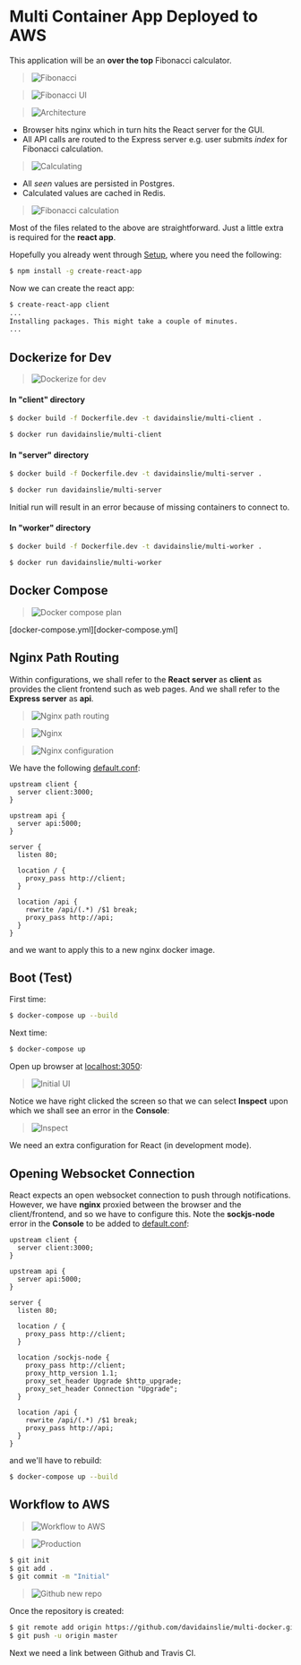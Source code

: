 # Multi Container App Deployed to AWS

This application will be an **over the top** Fibonacci calculator.

> ![Fibonacci](docs/images/fib.png)

> ![Fibonacci UI](docs/images/fib-ui.png)

> ![Architecture](docs/images/architecture.png)

- Browser hits nginx which in turn hits the React server for the GUI.
- All API calls are routed to the Express server e.g. user submits *index* for Fibonacci calculation.

> ![Calculating](docs/images/calculating.png)

- All *seen* values are persisted in Postgres.
- Calculated values are cached in Redis.

> ![Fibonacci calculation](docs/images/calculation.png)

Most of the files related to the above are straightforward. Just a little extra is required for the **react app**.

Hopefully you already went through [Setup](../../../docs/setup.md), where you need the following:

```bash
$ npm install -g create-react-app
```

Now we can create the react app:

```bash
$ create-react-app client
...
Installing packages. This might take a couple of minutes.
...
```

## Dockerize for Dev

> ![Dockerize for dev](docs/images/dockerize-for-dev.png)

#### In "client" directory

```bash
$ docker build -f Dockerfile.dev -t davidainslie/multi-client .

$ docker run davidainslie/multi-client
```

#### In "server" directory

```bash
$ docker build -f Dockerfile.dev -t davidainslie/multi-server .

$ docker run davidainslie/multi-server
```

Initial run will result in an error because of missing containers to connect to.

#### In "worker" directory

```bash
$ docker build -f Dockerfile.dev -t davidainslie/multi-worker .

$ docker run davidainslie/multi-worker
```

## Docker Compose

> ![Docker compose plan](docs/images/docker-compose-plan.png)

[docker-compose.yml][docker-compose.yml]

## Nginx Path Routing

Within configurations, we shall refer to the **React server** as **client** as provides the client frontend such as web pages. And we shall refer to the **Express server** as **api**.

> ![Nginx path routing](docs/images/nginx-path-routing.png)

> ![Nginx](docs/images/nginx.png)

> ![Nginx configuration](docs/images/nginx-configuration.png)

We have the following [default.conf](nginx/default.conf):

```nginx
upstream client {
  server client:3000;
}

upstream api {
  server api:5000;
}

server {
  listen 80;

  location / {
    proxy_pass http://client;
  }

  location /api {
    rewrite /api/(.*) /$1 break;
    proxy_pass http://api;
  }
}
```

and we want to apply this to a new nginx docker image.

## Boot (Test)

First time:

```bash
$ docker-compose up --build
```

Next time:

```bash
$ docker-compose up
```

Open up browser at [localhost:3050](http://localhost:3050):

> ![Initial UI](docs/images/initial-ui.png)

Notice we have right clicked the screen so that we can select **Inspect** upon which we shall see an error in the **Console**:

> ![Inspect](docs/images/inspect.png)

We need an extra configuration for React (in development mode).

## Opening Websocket Connection

React expects an open websocket connection to push through notifications. However, we have **nginx** proxied between the browser and the client/frontend, and so we have to configure this. Note the **sockjs-node** error in the **Console** to be added to [default.conf](nginx/default.conf):

```nginx
upstream client {
  server client:3000;
}

upstream api {
  server api:5000;
}

server {
  listen 80;

  location / {
    proxy_pass http://client;
  }

  location /sockjs-node {
    proxy_pass http://client;
    proxy_http_version 1.1;
    proxy_set_header Upgrade $http_upgrade;
    proxy_set_header Connection "Upgrade";
  }

  location /api {
    rewrite /api/(.*) /$1 break;
    proxy_pass http://api;
  }
}
```

and we'll have to rebuild:

```bash
$ docker-compose up --build
```

## Workflow to AWS

> ![Workflow to AWS](docs/images/workflow-to-aws.png)

> ![Production](docs/images/production.png)

```bash
$ git init
$ git add .
$ git commit -m "Initial"
```

> ![Github new repo](docs/images/github-new-repo.png)

Once the repository is created:

```bash
$ git remote add origin https://github.com/davidainslie/multi-docker.git
$ git push -u origin master
```

Next we need a link between Github and Travis CI.